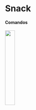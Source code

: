 # Snack

#### Comandos

<img src="https://user-images.githubusercontent.com/72177982/120493306-39a94180-c391-11eb-8946-bb9184775571.jpg" width="25%">
